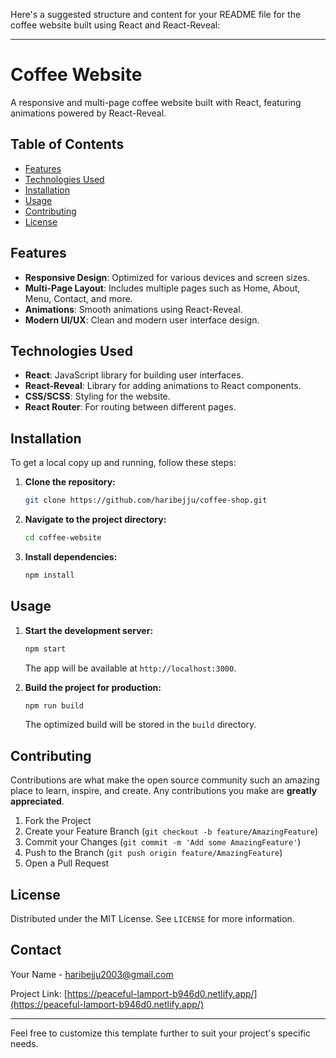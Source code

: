Here's a suggested structure and content for your README file for the coffee website built using React and React-Reveal:

---

# Coffee Website

A responsive and multi-page coffee website built with React, featuring animations powered by React-Reveal.

## Table of Contents

- [Features](#features)
- [Technologies Used](#technologies-used)
- [Installation](#installation)
- [Usage](#usage)
- [Contributing](#contributing)
- [License](#license)

## Features

- **Responsive Design**: Optimized for various devices and screen sizes.
- **Multi-Page Layout**: Includes multiple pages such as Home, About, Menu, Contact, and more.
- **Animations**: Smooth animations using React-Reveal.
- **Modern UI/UX**: Clean and modern user interface design.

## Technologies Used

- **React**: JavaScript library for building user interfaces.
- **React-Reveal**: Library for adding animations to React components.
- **CSS/SCSS**: Styling for the website.
- **React Router**: For routing between different pages.

## Installation

To get a local copy up and running, follow these steps:

1. **Clone the repository:**

   ```sh
   git clone https://github.com/haribejju/coffee-shop.git
   ```

2. **Navigate to the project directory:**

   ```sh
   cd coffee-website
   ```

3. **Install dependencies:**

   ```sh
   npm install
   ```

## Usage

1. **Start the development server:**

   ```sh
   npm start
   ```

   The app will be available at `http://localhost:3000`.

2. **Build the project for production:**

   ```sh
   npm run build
   ```

   The optimized build will be stored in the `build` directory.


## Contributing

Contributions are what make the open source community such an amazing place to learn, inspire, and create. Any contributions you make are **greatly appreciated**.

1. Fork the Project
2. Create your Feature Branch (`git checkout -b feature/AmazingFeature`)
3. Commit your Changes (`git commit -m 'Add some AmazingFeature'`)
4. Push to the Branch (`git push origin feature/AmazingFeature`)
5. Open a Pull Request

## License

Distributed under the MIT License. See `LICENSE` for more information.

## Contact

Your Name - [haribejju2003@gmail.com](mailto:haribejju2003@gmail.com)

Project Link: [https://peaceful-lamport-b946d0.netlify.app/](https://peaceful-lamport-b946d0.netlify.app/)

---

Feel free to customize this template further to suit your project's specific needs.
